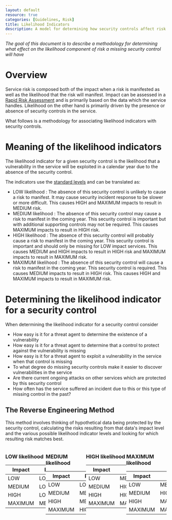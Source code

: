 ```yaml
---
layout: default
resource: true
categories: [Guidelines, Risk]
title: Likelihood Indicators
description: A model for determining how security controls affect risk
---
```


*The goal of this document is to describe a methodology for determining what
effect on the likelihood component of risk a missing security control will have*

# Overview

Service risk is composed both of the impact when a risk is manifested as well as
the likelihood that the risk will manifest. Impact can be assessed in a
[Rapid Risk Assessment](https://wiki.mozilla.org/Security/Risk_management/Rapid_Risk_Assessment#Recording_risk_impacts)
and is primarily based on the data which the service handles.
Likelihood on the other hand is primarily driven by the presence or absence of
security controls in the service.

What follows is a methodology for associating likelihood indicators with
security controls.

# Meaning of the likelihood indicators

The likelihood indicator for a given security control is the likelihood that
a vulnerability in the service will be exploited in a calendar year due to the absence of the
security control.

The indicators use the [standard levels](https://wiki.mozilla.org/Security/Standard_Levels)
and can be translated as:
* <span class="risk-low">LOW likelihood</span> : The absence of this security control is unlikely to cause a risk to
  manifest. It may cause security incident response to be slower or more
  difficult. This causes HIGH and MAXIMUM impacts to result in MEDIUM risk.
* <span class="risk-medium">MEDIUM likelihood</span> : The absence of this security control may cause a risk to manifest in
  the coming year. This security control is important but with additional
  supporting controls may not be required. This causes MAXIMUM impacts to
  result in HIGH risk.
* <span class="risk-high">HIGH likelihood</span> : The absence of this security control will probably cause a risk to
  manifest in the coming year. This security control is important and should
  only be missing for LOW impact services. This causes MEDIUM and HIGH impacts
  to result in HIGH risk and MAXIMUM impacts to result in MAXIMUM
  risk.
* <span class="risk-maximum">MAXIMUM likelihood</span> : The absence of this security control will cause a risk to manifest
  in the coming year. This security control is required. This causes MEDIUM 
  impacts to result in HIGH risk. This causes HIGH and MAXIMUM impacts to result
  in MAXIMUM risk.

# Determining the likelihood indicator for a security control

When determining the likelihood indicator for a security control consider

* How easy is it for a threat agent to determine the existence of a vulnerability
* How easy is it for a threat agent to determine that a control to protect against the vulnerability is missing
* How easy is it for a threat agent to exploit a vulnerability in the service when that control is
  missing
* To what degree do missing security controls make it easier to discover 
  vulnerabilities in the service
* Are there current ongoing attacks on other services which are protected by
  this security control
* How often has the service suffered an incident due to this or this type of 
  missing control in the past?

## The Reverse Engineering Method

This method involves thinking of hypothetical data being protected by the
security control, calculating the risks resulting from that data's impact level
and the various possible likelihood indicator levels and looking for which
resulting risk matches best.

<div style="float:left; width: 25%;">

### LOW likelihood

| Impact  | Risk   |
| ------- | ------ |
| LOW     | LOW    |
| MEDIUM  | LOW    |
| HIGH    | LOW    |
| MAXIMUM | MEDIUM |

</div><div style="float:left; width: 25%;">

### MEDIUM likelihood

| Impact  | Risk   |
| ------- | ------ |
| LOW     | LOW    |
| MEDIUM  | MEDIUM |
| HIGH    | MEDIUM |
| MAXIMUM | HIGH   |
</div><div style="float:left; width: 25%;">

### HIGH likelihood

| Impact  | Risk    |
| ------- | ------- |
| LOW     | MEDIUM  |
| MEDIUM  | HIGH    |
| HIGH    | HIGH    |
| MAXIMUM | MAXIMUM |
</div><div style="float:left; width: 25%;">

### MAXIMUM likelihood

| Impact  | Risk    |
| ------- | ------- |
| LOW     | MEDIUM  |
| MEDIUM  | HIGH    |
| HIGH    | MAXIMUM |
| MAXIMUM | MAXIMUM |
</div>
